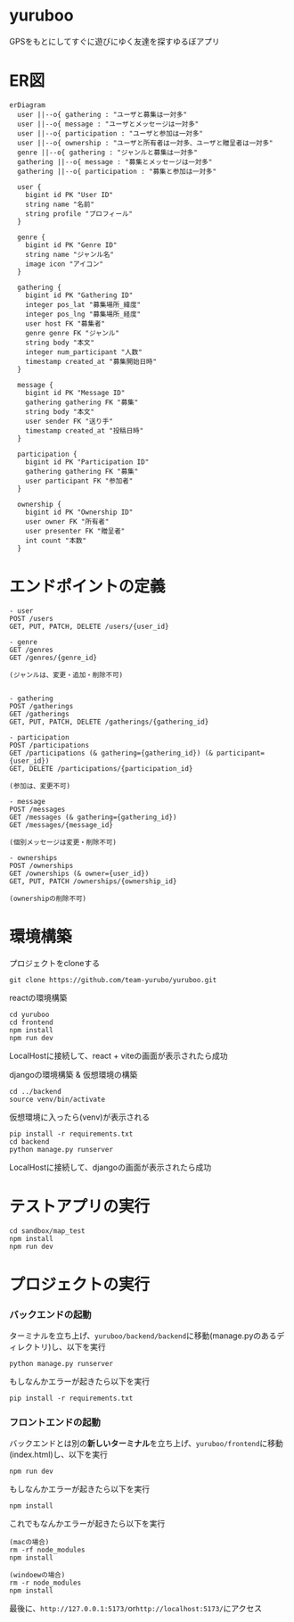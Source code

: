 # yuruboo
GPSをもとにしてすぐに遊びにゆく友達を探すゆるぼアプリ

# ER図
```mermaid
erDiagram
  user ||--o{ gathering : "ユーザと募集は一対多"
  user ||--o{ message : "ユーザとメッセージは一対多"
  user ||--o{ participation : "ユーザと参加は一対多"
  user ||--o{ ownership : "ユーザと所有者は一対多、ユーザと贈呈者は一対多"
  genre ||--o{ gathering : "ジャンルと募集は一対多"
  gathering ||--o{ message : "募集とメッセージは一対多"
  gathering ||--o{ participation : "募集と参加は一対多"
  
  user {
    bigint id PK "User ID"
    string name "名前"
    string profile "プロフィール"
  }

  genre {
    bigint id PK "Genre ID"
    string name "ジャンル名"
    image icon "アイコン"
  }

  gathering {
    bigint id PK "Gathering ID"
    integer pos_lat "募集場所_緯度"
    integer pos_lng "募集場所_経度"
    user host FK "募集者"
    genre genre FK "ジャンル"
    string body "本文"
    integer num_participant "人数"
    timestamp created_at "募集開始日時"
  }

  message {
    bigint id PK "Message ID"
    gathering gathering FK "募集"
    string body "本文"
    user sender FK "送り手"
    timestamp created_at "投稿日時"
  }

  participation {
    bigint id PK "Participation ID"
    gathering gathering FK "募集"
    user participant FK "参加者"
  }

  ownership {
    bigint id PK "Ownership ID"
    user owner FK "所有者"
    user presenter FK "贈呈者"
    int count "本数"
  }
```

# エンドポイントの定義
```
- user
POST /users
GET, PUT, PATCH, DELETE /users/{user_id}

- genre
GET /genres
GET /genres/{genre_id}

(ジャンルは、変更・追加・削除不可)


- gathering
POST /gatherings
GET /gatherings
GET, PUT, PATCH, DELETE /gatherings/{gathering_id}

- participation
POST /participations
GET /participations (& gathering={gathering_id}) (& participant={user_id})
GET, DELETE /participations/{participation_id}

(参加は、変更不可)

- message
POST /messages
GET /messages (& gathering={gathering_id})
GET /messages/{message_id} 

(個別メッセージは変更・削除不可)

- ownerships
POST /ownerships
GET /ownerships (& owner={user_id})
GET, PUT, PATCH /ownerships/{ownership_id}

(ownershipの削除不可)
```


# 環境構築
プロジェクトをcloneする
```
git clone https://github.com/team-yurubo/yuruboo.git
```
reactの環境構築
```
cd yuruboo
cd frontend
npm install
npm run dev
```
LocalHostに接続して、react + viteの画面が表示されたら成功

djangoの環境構築 & 仮想環境の構築
```
cd ../backend
source venv/bin/activate
```
仮想環境に入ったら(venv)が表示される
```
pip install -r requirements.txt
cd backend
python manage.py runserver
```
LocalHostに接続して、djangoの画面が表示されたら成功

# テストアプリの実行
```
cd sandbox/map_test
npm install
npm run dev
```

# プロジェクトの実行
### バックエンドの起動

ターミナルを立ち上げ、`yuruboo/backend/backend`に移動(manage.pyのあるディレクトリ)し、以下を実行
```
python manage.py runserver
```
もしなんかエラーが起きたら以下を実行
```
pip install -r requirements.txt
```

### フロントエンドの起動

バックエンドとは別の**新しいターミナル**を立ち上げ、`yuruboo/frontend`に移動(index.html)し、以下を実行
```
npm run dev
```
もしなんかエラーが起きたら以下を実行
```
npm install
```
これでもなんかエラーが起きたら以下を実行
```
(macの場合)
rm -rf node_modules
npm install

(windoewの場合)
rm -r node_modules
npm install
```
最後に、`http://127.0.0.1:5173/`or`http://localhost:5173/`にアクセス